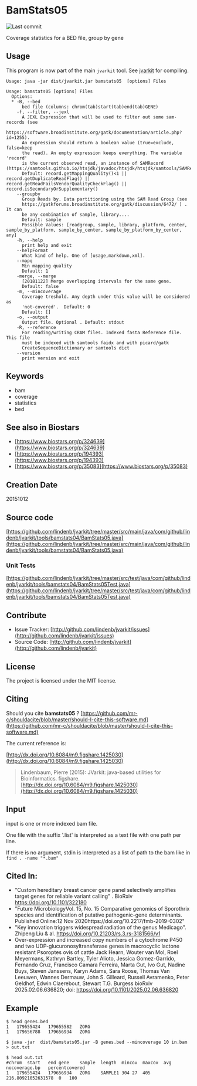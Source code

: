 # BamStats05

![Last commit](https://img.shields.io/github/last-commit/lindenb/jvarkit.png)

Coverage statistics for a BED file, group by gene


## Usage


This program is now part of the main `jvarkit` tool. See [jvarkit](JvarkitCentral.md) for compiling.


```
Usage: java -jar dist/jvarkit.jar bamstats05  [options] Files

Usage: bamstats05 [options] Files
  Options:
  * -B, --bed
      bed file (columns: chrom(tab)start(tab)end(tab)GENE)
    -f, --filter, --jexl
      A JEXL Expression that will be used to filter out some sam-records (see 
      https://software.broadinstitute.org/gatk/documentation/article.php?id=1255). 
      An expression should return a boolean value (true=exclude, false=keep 
      the read). An empty expression keeps everything. The variable 'record' 
      is the current observed read, an instance of SAMRecord (https://samtools.github.io/htsjdk/javadoc/htsjdk/htsjdk/samtools/SAMRecord.html).
      Default: record.getMappingQuality()<1 || record.getDuplicateReadFlag() || record.getReadFailsVendorQualityCheckFlag() || record.isSecondaryOrSupplementary()
    --groupby
      Group Reads by. Data partitioning using the SAM Read Group (see 
      https://gatkforums.broadinstitute.org/gatk/discussion/6472/ ) . It can 
      be any combination of sample, library....
      Default: sample
      Possible Values: [readgroup, sample, library, platform, center, sample_by_platform, sample_by_center, sample_by_platform_by_center, any]
    -h, --help
      print help and exit
    --helpFormat
      What kind of help. One of [usage,markdown,xml].
    --mapq
      Min mapping quality
      Default: 1
    -merge, --merge
      [20181122] Merge overlapping intervals for the same gene.
      Default: false
    -m, --mincoverage
      Coverage treshold. Any depth under this value will be considered as 
      'not-covered'.  Default: 0
      Default: []
    -o, --output
      Output file. Optional . Default: stdout
    -R, --reference
      For reading/writing CRAM files. Indexed fasta Reference file. This file 
      must be indexed with samtools faidx and with picard/gatk 
      CreateSequenceDictionary or samtools dict
    --version
      print version and exit

```


## Keywords

 * bam
 * coverage
 * statistics
 * bed



## See also in Biostars

 * [https://www.biostars.org/p/324639](https://www.biostars.org/p/324639)
 * [https://www.biostars.org/p/194393](https://www.biostars.org/p/194393)
 * [https://www.biostars.org/p/35083](https://www.biostars.org/p/35083)



## Creation Date

20151012

## Source code 

[https://github.com/lindenb/jvarkit/tree/master/src/main/java/com/github/lindenb/jvarkit/tools/bamstats04/BamStats05.java](https://github.com/lindenb/jvarkit/tree/master/src/main/java/com/github/lindenb/jvarkit/tools/bamstats04/BamStats05.java)

### Unit Tests

[https://github.com/lindenb/jvarkit/tree/master/src/test/java/com/github/lindenb/jvarkit/tools/bamstats04/BamStats05Test.java](https://github.com/lindenb/jvarkit/tree/master/src/test/java/com/github/lindenb/jvarkit/tools/bamstats04/BamStats05Test.java)


## Contribute

- Issue Tracker: [http://github.com/lindenb/jvarkit/issues](http://github.com/lindenb/jvarkit/issues)
- Source Code: [http://github.com/lindenb/jvarkit](http://github.com/lindenb/jvarkit)

## License

The project is licensed under the MIT license.

## Citing

Should you cite **bamstats05** ? [https://github.com/mr-c/shouldacite/blob/master/should-I-cite-this-software.md](https://github.com/mr-c/shouldacite/blob/master/should-I-cite-this-software.md)

The current reference is:

[http://dx.doi.org/10.6084/m9.figshare.1425030](http://dx.doi.org/10.6084/m9.figshare.1425030)

> Lindenbaum, Pierre (2015): JVarkit: java-based utilities for Bioinformatics. figshare.
> [http://dx.doi.org/10.6084/m9.figshare.1425030](http://dx.doi.org/10.6084/m9.figshare.1425030)


## Input

input is one or more indexed bam file.

One file with  the suffix '.list' is interpreted as a text file with one path per line.

If there is no argument, stdin is interpreted as a list of path to the bam like in `find . -name "*.bam"`


## Cited In:

  * "Custom hereditary breast cancer gene panel selectively amplifies target genes for reliable variant calling" . BioRxiv https://doi.org/10.1101/322180
  * "Future MicrobiologyVol. 15, No. 15  Comparative genomics of Sporothrix species and identification of putative pathogenic-gene determinants.  Published Online:12 Nov 2020https://doi.org/10.2217/fmb-2019-0302"
  * "Key innovation triggers widespread radiation of the genus Medicago". Zhipeng Liu & al. https://doi.org/10.21203/rs.3.rs-3181566/v1
  * Over-expression and increased copy numbers of a cytochrome P450 and two UDP-glucuronosyltransferase genes in macrocyclic lactone resistant Psoroptes ovis of cattle Jack Hearn, Wouter van Mol, Roel Meyermans, Kathryn Bartley, Tyler Alioto, Jessica Gomez-Garrido, Fernando Cruz, Francisco Camara Ferreira, Marta Gut, Ivo Gut, Nadine Buys, Steven Janssens, Karyn Adams, Sara Roose,  Thomas Van Leeuwen, Wannes Dermauw, John S. Gilleard, Russell Avramenko, Peter Geldhof, Edwin Claerebout, Stewart T.G. Burgess bioRxiv 2025.02.06.636820; doi: https://doi.org/10.1101/2025.02.06.636820 


## Example

```
$ head genes.bed
1	179655424	179655582	ZORG
1	179656788	179656934	ZORG

$ java -jar  dist/bamstats05.jar -B genes.bed --mincoverage 10 in.bam > out.txt

$ head out.txt
#chrom	start	end	gene	sample	length	mincov	maxcov	avg	nocoverage.bp	percentcovered
1	179655424	179656934	ZORG	SAMPLE1	304	27	405	216.80921052631578	0	100
```



